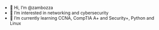 - 👋 Hi, I’m @zambozza
- 👀 I’m interested in networking and cybersecurity
- 🌱 I’m currently learning CCNA, CompTIA A+ and Security+, Python and Linux

<!---
zambozza/zambozza is a ✨ special ✨ repository because its `README.md` (this file) appears on your GitHub profile.
You can click the Preview link to take a look at your changes.
--->
